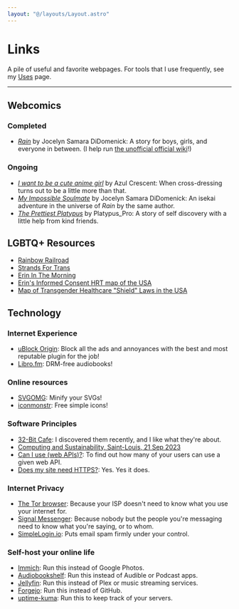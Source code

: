 ```yaml
---
layout: "@/layouts/Layout.astro"
---
```


# Links

A pile of useful and favorite webpages. For tools that I use frequently, see my [Uses](/uses) page.

---

## Webcomics

### Completed

- _[Rain](https://rain.thecomicseries.com/comics/first/#content-start)_ by Jocelyn Samara DiDomenick: A story for boys, girls, and everyone in between. (I help run [the unofficial official wiki](https://rainverse.wiki/wiki/Rainverse_Wiki)!)

### Ongoing

- _[I want to be a cute anime girl](https://www.webtoons.com/en/canvas/i-want-to-be-a-cute-anime-girl/list?title_no=349416)_ by Azul Crescent: When cross-dressing turns out to be a little more than that.
- _[My Impossible Soulmate](https://mis.thecomicseries.com/comics/first/#content-start)_ by Jocelyn Samara DiDomenick: An isekai adventure in the universe of _Rain_ by the same author.
- _[The Prettiest Platypus](https://www.webtoons.com/en/canvas/the-prettiest-platypus/list?title_no=463063)_ by Platypus_Pro: A story of self discovery with a little help from kind friends.

## LGBTQ+ Resources

- [Rainbow Railroad](https://www.rainbowrailroad.org)
- [Strands For Trans](https://strandsfortrans.org)
- [Erin In The Morning](https://www.erininthemorning.com)
- [Erin's Informed Consent HRT map of the USA](https://www.google.com/maps/d/viewer?mid=1DxyOTw8dI8n96BHFF2JVUMK7bXsRKtzA&ll=42.47025816653199%2C-97.03854516744877&z=4)
- [Map of Transgender Healthcare "Shield" Laws in the USA](https://www.mapresearch.org/equality-maps/healthcare/trans_shield_laws)

## Technology

### Internet Experience

- [uBlock Origin](https://ublockorigin.com): Block all the ads and annoyances with the best and most reputable plugin for the job!
- [Libro.fm](https://libro.fm): DRM-free audiobooks!

### Online resources

- [SVGOMG](https://jakearchibald.github.io/svgomg/): Minify your SVGs!
- [iconmonstr](https://iconmonstr.com): Free simple icons!

### Software Principles

- [32-Bit Cafe](https://32bit.cafe): I discovered them recently, and I like what they're about.
- [Computing and Sustainability, Saint-Louis, 21 Sep 2023](https://100r.co/site/computing_and_sustainability.html)
- [Can I use (web APIs)?](https://caniuse.com): To find out how many of your users can use a given web API.
- [Does my site need HTTPS?](https://doesmysiteneedhttps.com): Yes. Yes it does.

### Internet Privacy

- [The Tor browser](https://www.torproject.org/download): Because your ISP doesn't need to know what you use your internet for.
- [Signal Messenger](https://signal.org): Because nobody but the people you're messaging need to know what you're saying, or to whom.
- [SimpleLogin.io](https://simplelogin.io): Puts email spam firmly under your control.

### Self-host your online life

- [Immich](https://immich.app): Run this instead of Google Photos.
- [Audiobookshelf](https://www.audiobookshelf.org): Run this instead of Audible or Podcast apps.
- [Jellyfin](https://jellyfin.org): Run this instead of Plex or music streaming services.
- [Forgejo](https://forgejo.org): Run this instead of GitHub.
- [uptime-kuma](https://github.com/louislam/uptime-kuma): Run this to keep track of your servers.
